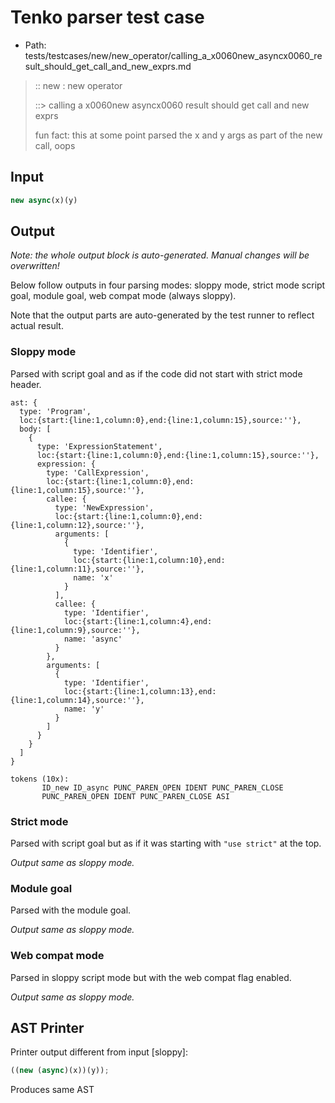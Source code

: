 # Tenko parser test case

- Path: tests/testcases/new/new_operator/calling_a_x0060new_asyncx0060_result_should_get_call_and_new_exprs.md

> :: new : new operator
>
> ::> calling a x0060new asyncx0060 result should get call and new exprs
>
> fun fact: this at some point parsed the x and y args as part of the new call, oops

## Input

`````js
new async(x)(y)
`````

## Output

_Note: the whole output block is auto-generated. Manual changes will be overwritten!_

Below follow outputs in four parsing modes: sloppy mode, strict mode script goal, module goal, web compat mode (always sloppy).

Note that the output parts are auto-generated by the test runner to reflect actual result.

### Sloppy mode

Parsed with script goal and as if the code did not start with strict mode header.

`````
ast: {
  type: 'Program',
  loc:{start:{line:1,column:0},end:{line:1,column:15},source:''},
  body: [
    {
      type: 'ExpressionStatement',
      loc:{start:{line:1,column:0},end:{line:1,column:15},source:''},
      expression: {
        type: 'CallExpression',
        loc:{start:{line:1,column:0},end:{line:1,column:15},source:''},
        callee: {
          type: 'NewExpression',
          loc:{start:{line:1,column:0},end:{line:1,column:12},source:''},
          arguments: [
            {
              type: 'Identifier',
              loc:{start:{line:1,column:10},end:{line:1,column:11},source:''},
              name: 'x'
            }
          ],
          callee: {
            type: 'Identifier',
            loc:{start:{line:1,column:4},end:{line:1,column:9},source:''},
            name: 'async'
          }
        },
        arguments: [
          {
            type: 'Identifier',
            loc:{start:{line:1,column:13},end:{line:1,column:14},source:''},
            name: 'y'
          }
        ]
      }
    }
  ]
}

tokens (10x):
       ID_new ID_async PUNC_PAREN_OPEN IDENT PUNC_PAREN_CLOSE
       PUNC_PAREN_OPEN IDENT PUNC_PAREN_CLOSE ASI
`````

### Strict mode

Parsed with script goal but as if it was starting with `"use strict"` at the top.

_Output same as sloppy mode._

### Module goal

Parsed with the module goal.

_Output same as sloppy mode._

### Web compat mode

Parsed in sloppy script mode but with the web compat flag enabled.

_Output same as sloppy mode._

## AST Printer

Printer output different from input [sloppy]:

````js
((new (async)(x))(y));
````

Produces same AST
